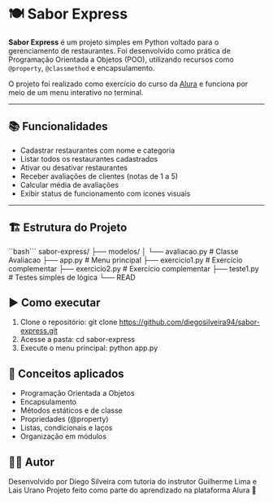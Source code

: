 # 🍽️ Sabor Express

**Sabor Express** é um projeto simples em Python voltado para o gerenciamento de restaurantes. Foi desenvolvido como prática de Programação Orientada a Objetos (POO), utilizando recursos como `@property`, `@classmethod` e encapsulamento.

O projeto foi realizado como exercício do curso da [Alura](https://www.alura.com.br/) e funciona por meio de um menu interativo no terminal.

---

## 📚 Funcionalidades

- Cadastrar restaurantes com nome e categoria
- Listar todos os restaurantes cadastrados
- Ativar ou desativar restaurantes
- Receber avaliações de clientes (notas de 1 a 5)
- Calcular média de avaliações
- Exibir status de funcionamento com ícones visuais

---

## 🏗️ Estrutura do Projeto

``bash```
sabor-express/
├── modelos/
│   └── avaliacao.py         # Classe Avaliacao
├── app.py                   # Menu principal
├── exercicio1.py            # Exercício complementar
├── exercicio2.py            # Exercício complementar
├── teste1.py                # Testes simples de lógica
└── READ

## ▶️ Como executar
1. Clone o repositório:
   git clone https://github.com/diegosilveira94/sabor-express.git
2. Acesse a pasta:
   cd sabor-express
3. Execute o menu principal:
   python app.py

## 🧠 Conceitos aplicados
- Programação Orientada a Objetos
- Encapsulamento
- Métodos estáticos e de classe
- Propriedades (@property)
- Listas, condicionais e laços
- Organização em módulos

## 👨‍💻 Autor
Desenvolvido por Diego Silveira com tutoria do instrutor Guilherme Lima e Lais Urano 
Projeto feito como parte do aprendizado na plataforma Alura 🚀
